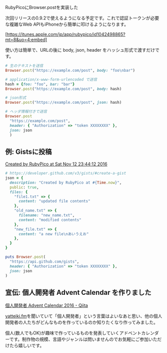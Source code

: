 RubyPicoにBrowser.postを実装した
<!-- 10328749687194124279 -->
次回リリースの0.9.2で使えるようになる予定です。これで認証トークンが必要な複雑なWeb APIもiPhoneから簡単に叩けるようになります。

[https://itunes.apple.com/jp/app/rubypico/id1042498865?mt=8&uo=4:embed]

使い方は簡単で、URLの後に body, json, header をハッシュ形式で渡すだけです。

```ruby
# 生のテキストを送信
Browser.post("https://example.com/post", body: "foo\nbar")

# application/x-www-form-urlencoded で送信
hash = {foo: "foo", bar: "bar"}
Browser.post("https://example.com/post", body: hash)

# json形式
Browser.post("https://example.com/post", json: hash)

# ヘッダ情報付きで送信
Browser.post
  "https://example.com/post",
  header: { "Authorization" => "token XXXXXXXX" },
  json: json
  )
```

## 例: Gistsに投稿
[Created by RubyPico at Sat Nov 12 23:44:12 2016](https://gist.github.com/ongaeshi/e23496b467129f032aeb99fdee0ac08d)

```ruby
# https://developer.github.com/v3/gists/#create-a-gist
json = {
  description: "Created by RubyPico at #{Time.now}",
  public: true,
  files: {
    "file1.txt" => {
      content: "updated file contents"
    },
    "old_name.txt" => {
      filename: "new_name.txt",
      content: "modified contents"
    },
    "new_file.txt" => {
      content: "a new file\nあいうえお"
    },
  }
}

puts Browser.post(
  "https://api.github.com/gists",
  header: { "Authorization" => "token XXXXXXXX" },
  json: json
)
```

## 宣伝: 個人開発者 Advent Calendar を作りました
[個人開発者 Advent Calendar 2016 - Qiita](http://qiita.com/advent-calendar/2016/individual-developer)

[yatteiki.fm](https://yatteiki.fm/)を聞いていて「個人開発者」という言葉はよいなあと思い、他の個人開発者の人たちがどんなものを作っているのか知りたくなり作ってみました。

個人(数人でもOK)が趣味で作っているものを発表していくアドベントカレンダーです。制作物の規模、言語やジャンルは問いませんのでお気軽にご参加いただけたら嬉しいです。
